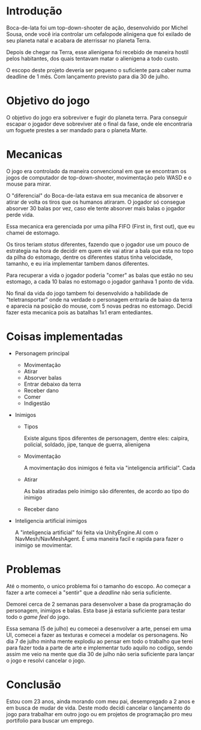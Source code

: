 # Introdução

Boca-de-lata foi um top-down-shooter de ação, desenvolvido por Michel Sousa, onde você iria controlar um cefalopode alinigena que foi exilado de seu planeta natal e acabara de aterrissar no planeta Terra.

Depois de chegar na Terra, esse alienigena foi recebido de maneira hostil pelos habitantes, dos quais tentavam matar o alienigena a todo custo.

O escopo deste projeto deveria ser pequeno o suficiente para caber numa deadline de 1 mês. Com lançamento previsto para dia 30 de julho.

# Objetivo do jogo

O objetivo do jogo era sobreviver e fugir do planeta terra. Para conseguir escapar o jogador deve sobreviver até o final da fase, onde ele encontraria um foguete prestes a ser mandado para o planeta Marte.

# Mecanicas

O jogo era controlado da maneira convencional em que se encontram os jogos de computador de top-down-shooter, movimentação pelo WASD e o mouse para mirar. 

O "diferencial" do Boca-de-lata estava em sua mecanica de absorver e atirar de volta os tiros que os humanos atiraram. 
O jogador só consegue absorver 30 balas por vez, caso ele tente absorver mais balas o jogador perde vida.

Essa mecanica era gerenciada por uma pilha FIFO (First in, first out), que eu chamei de estomago.

Os tiros teriam *status* diferentes, fazendo que o jogador use um pouco de estrategia na hora de decidir em quem ele vai atirar a bala que esta no topo da pilha do estomago, dentre os diferentes status tinha velocidade, tamanho, e eu iria implementar tambem danos diferentes.

Para recuperar a vida o jogador poderia "comer" as balas que estão no seu estomago, a cada 10 balas no estomago o jogador ganhava 1 ponto de vida.

No final da vida do jogo tambem foi desenvolvido a habilidade de "teletransportar" onde na verdade o personagem entraria de baixo da terra e aparecia na posição do mouse, com 5 novas pedras no estomago. Decidi fazer esta mecanica pois as batalhas 1x1 eram entediantes.

# Coisas implementadas

- Personagem principal
    - Movimentação
    - Atirar
    - Absorver balas
    - Entrar debaixo da terra
    - Receber dano
    - Comer
    - Indigestão

- Inimigos

    - Tipos

        Existe alguns tipos diferentes de personagem, dentre eles: caipira, policial, soldado, jipe, tanque de guerra, alienigena

    - Movimentação 
        
        A movimentação dos inimigos é feita via "inteligencia artificial". Cada 

    - Atirar

        As balas atiradas pelo inimigo são diferentes, de acordo ao tipo do inimigo

    - Receber dano

- Inteligencia artificial inimigos
    
    A "inteligencia artificial" foi feita via UnityEngine.AI com o NavMesh/NavMeshAgent. É uma maneira facil e rapida para fazer o inimigo se movimentar.

# Problemas

Até o momento, o unico problema foi o tamanho do escopo. Ao começar a fazer a arte comecei a "sentir" que a *deadline* não seria suficiente.

Demorei cerca de 2 semanas para desenvolver a base da programação do personagem, inimigos e balas. Esta base já estaria suficiente para testar todo o *game feel* do jogo.

Essa semana (5 de julho) eu comecei a desenvolver a arte, pensei em uma UI, comecei a fazer as texturas e comecei a modelar os personagens. No dia 7 de julho minha mente explodiu ao pensar em todo o trabalho que terei para fazer toda a parte de arte e implementar tudo aquilo no codigo, sendo assim me veio na mente que dia 30 de julho não seria suficiente para lançar o jogo e resolvi cancelar o jogo.

# Conclusão

Estou com 23 anos, ainda morando com meu pai, desempregado a 2 anos e em busca de mudar de vida. Deste modo decidi cancelar o lançamento do jogo para trabalhar em outro jogo ou em projetos de programação pro meu portifolio para buscar um emprego.
